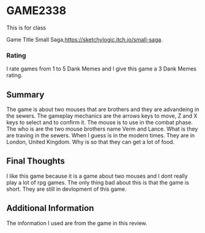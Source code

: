 # GAME2338
This is for class




Game Title
Small Saga,https://sketchylogic.itch.io/small-saga.

### Rating
I rate games from 1 to 5 Dank Memes and I give this game a 3 Dank Memes rating.

## Summary
The game is about two mouses that are brothers and they are advandeing in the sewers. The gameplay mechanics are the arrows keys to move, Z and X keys to select and to confirm it. The mouse is to use in the combat phase. The who is are the two mouse brothers name Verm and Lance. What is they are traving in the sewers. When I guess is in the modern times. They are in London, United Kingdom. Why is so that they can get a lot of food.

## Final Thoughts
I like this game because it is a game about two mouses and I dont really play a lot of rpg games. The only thing bad about this is that the game is short. They are still in devlopment of this game.

## Additional Information
The information I used are from the game in this review.

